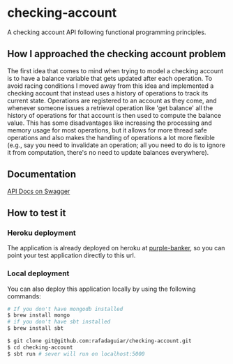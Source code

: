 # checking-account
A checking account API following functional programming principles.

## How I approached the checking account problem
The first idea that comes to mind when trying to model a checking account is to have a balance variable that gets updated after each operation. To avoid racing conditions I moved away from this idea and implemented a checking account that instead uses a history of operations to track its current state.
Operations are registered to an account as they come, and whenever someone issues a retrieval operation like 'get balance' all the history of operations for that account is then used to compute the balance value. This has some disadvantages like increasing the processing and memory usage for most operations, but it allows for more thread safe operations and also makes the handling of operations a lot more flexible (e.g., say you need to invalidate an operation; all you need to do is to ignore it from computation, there's no need to update balances everywhere).

## Documentation
[API Docs on Swagger](https://swaggerhub.com/apis/rafadaguiar/purple-banker/0.1.0)

## How to test it

### Heroku deployment

The application is already deployed on heroku at [purple-banker](https://purple-banker.herokuapp.com), so you can point your test application directly to this url.

### Local deployment
You can also deploy this application locally by using the following commands:

```bash
# If you don't have mongodb installed
$ brew install mongo
# if you don't have sbt installed
$ brew install sbt
```
```bash
$ git clone git@github.com:rafadaguiar/checking-account.git
$ cd checking-account
$ sbt run # sever will run on localhost:5000
```
